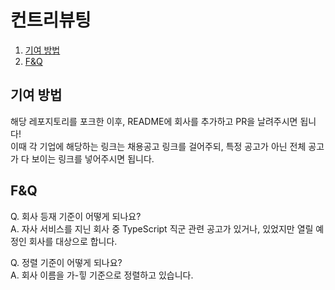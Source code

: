 # 컨트리뷰팅

1. [기여 방법](#기여-방법)
2. [F&Q](#fq)

## 기여 방법 

해당 레포지토리를 포크한 이후, README에 회사를 추가하고 PR을 날려주시면 됩니다!  
이때 각 기업에 해당하는 링크는 채용공고 링크를 걸어주되, 특정 공고가 아닌 전체 공고가 다 보이는 링크를 넣어주시면 됩니다.  

## F&Q

Q. 회사 등재 기준이 어떻게 되나요?  
A. 자사 서비스를 지닌 회사 중 TypeScript 직군 관련 공고가 있거나, 있었지만 열릴 예정인 회사를 대상으로 합니다.

Q. 정렬 기준이 어떻게 되나요?  
A. 회사 이름을 가-힣 기준으로 정렬하고 있습니다.  